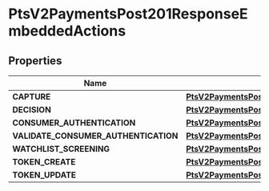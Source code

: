 
# PtsV2PaymentsPost201ResponseEmbeddedActions

## Properties
Name | Type | Description | Notes
------------ | ------------- | ------------- | -------------
**CAPTURE** | [**PtsV2PaymentsPost201ResponseEmbeddedActionsCAPTURE**](PtsV2PaymentsPost201ResponseEmbeddedActionsCAPTURE.md) |  |  [optional]
**DECISION** | [**PtsV2PaymentsPost201ResponseEmbeddedActionsDECISION**](PtsV2PaymentsPost201ResponseEmbeddedActionsDECISION.md) |  |  [optional]
**CONSUMER_AUTHENTICATION** | [**PtsV2PaymentsPost201ResponseEmbeddedActionsCONSUMERAUTHENTICATION**](PtsV2PaymentsPost201ResponseEmbeddedActionsCONSUMERAUTHENTICATION.md) |  |  [optional]
**VALIDATE_CONSUMER_AUTHENTICATION** | [**PtsV2PaymentsPost201ResponseEmbeddedActionsCONSUMERAUTHENTICATION**](PtsV2PaymentsPost201ResponseEmbeddedActionsCONSUMERAUTHENTICATION.md) |  |  [optional]
**WATCHLIST_SCREENING** | [**PtsV2PaymentsPost201ResponseEmbeddedActionsWATCHLISTSCREENING**](PtsV2PaymentsPost201ResponseEmbeddedActionsWATCHLISTSCREENING.md) |  |  [optional]
**TOKEN_CREATE** | [**PtsV2PaymentsPost201ResponseEmbeddedActionsTOKENCREATE**](PtsV2PaymentsPost201ResponseEmbeddedActionsTOKENCREATE.md) |  |  [optional]
**TOKEN_UPDATE** | [**PtsV2PaymentsPost201ResponseEmbeddedActionsTOKENUPDATE**](PtsV2PaymentsPost201ResponseEmbeddedActionsTOKENUPDATE.md) |  |  [optional]



